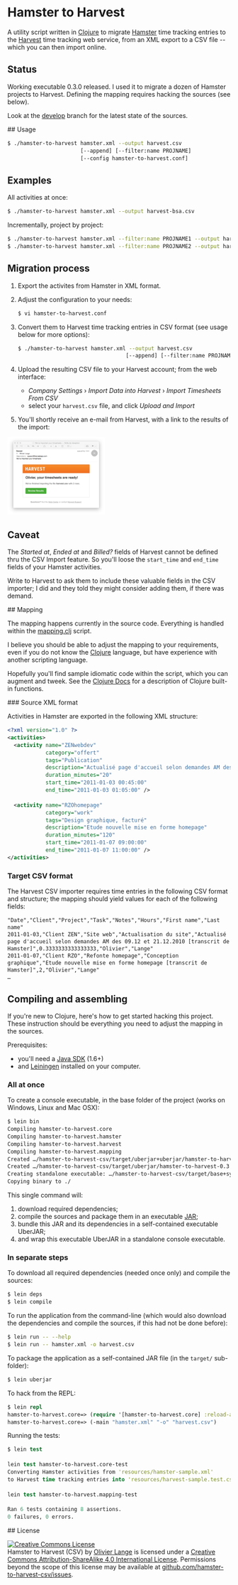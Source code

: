 # Hamster to Harvest

A utility script written in [Clojure](http://clojure.org) to migrate
[Hamster](http://projecthamster.wordpress.com/about/) time tracking entries
to the [Harvest](https://www.getharvest.com) time tracking web service,
from an XML export to a CSV file -- which you can then import online.

## Status

Working executable 0.3.0 released. I used it to migrate a dozen of Hamster projects
to Harvest. Defining the mapping requires hacking the sources (see below).

Look at the [develop](https://github.com/olange/hamster-to-harvest-csv/tree/develop) branch
for the latest state of the sources.

## Usage

```bash
$ ./hamster-to-harvest hamster.xml --output harvest.csv
                       [--append] [--filter:name PROJNAME]
                       [--config hamster-to-harvest.conf]
```

## Examples

All activities at once:

```bash
$ ./hamster-to-harvest hamster.xml --output harvest-bsa.csv
```

Incrementally, project by project:

```bash
$ ./hamster-to-harvest hamster.xml --filter:name PROJNAME1 --output harvest.csv
$ ./hamster-to-harvest hamster.xml --filter:name PROJNAME2 --output harvest.csv --append
```

## Migration process

1. Export the activites from Hamster in XML format.

2. Adjust the configuration to your needs:

    ```bash
    $ vi hamster-to-harvest.conf
    ```

3. Convert them to Harvest time tracking entries in CSV format (see usage below for more options):

    ```bash
    $ ./hamster-to-harvest hamster.xml --output harvest.csv
                                      [--append] [--filter:name PROJNAME]
    ```

4. Upload the resulting CSV file to your Harvest account; from the web interface:

   * _Company Settings_ › _Import Data into Harvest_ › _Import Timesheets From CSV_
   * select your `harvest.csv` file, and click _Upload and Import_

5. You'll shortly receive an e-mail from Harvest, with a link to the results of the import:

<img src="doc/images/harvest-import-confirm.png" height="175" />

## Caveat

The _Started at_, _Ended at_ and _Billed?_ fields of Harvest cannot be defined thru the CSV Import feature. So you'll loose the `start_time` and `end_time` fields of your Hamster activities.

Write to Harvest to ask them to include these valuable fields in the CSV importer; I did and they told they might consider adding them, if there was demand.

## Mapping

The mapping happens currently in the source code. Everything is handled within
the [mapping.clj](src/hamster_to_harvest/mapping.clj) script.

I believe you should be able to adjust the mapping to your requirements, even
if you do not know the [Clojure](http://clojure.org) language, but have experience
with another scripting language.

Hopefully you'll find sample idiomatic code within the script, which you can augment
and tweek. See the [Clojure Docs](https://clojuredocs.org) for a description of
Clojure built-in functions.

### Source XML format

Activities in Hamster are exported in the following XML structure:

```xml
<?xml version="1.0" ?>
<activities>
  <activity name="ZENwebdev"
            category="offert"
            tags="Publication"
            description="Actualisé page d'accueil selon demandes AM des 09.12 et 21.12.2010"
            duration_minutes="20"
            start_time="2011-01-03 00:45:00"
            end_time="2011-01-03 01:05:00" />

  <activity name="RZOhomepage"
            category="work"
            tags="Design graphique, facturé"
            description="Etude nouvelle mise en forme homepage"
            duration_minutes="120"
            start_time="2011-01-07 09:00:00"
            end_time="2011-01-07 11:00:00" />
</activities>
```

### Target CSV format

The Harvest CSV importer requires time entries in the following CSV format and
structure; the mapping should yield values for each of the following fields:

```csv
"Date","Client","Project","Task","Notes","Hours","First name","Last name"
2011-01-03,"Client ZEN","Site web","Actualisation du site","Actualisé page d'accueil selon demandes AM des 09.12 et 21.12.2010 [transcrit de Hamster]",0.3333333333333333,"Olivier","Lange"
2011-01-07,"Client RZO","Refonte homepage","Conception graphique","Etude nouvelle mise en forme homepage [transcrit de Hamster]",2,"Olivier","Lange"
…
```

## Compiling and assembling

If you're new to Clojure, here's how to get started hacking this project.
These instruction should be everything you need to adjust the mapping in
the sources.

Prerequisites:

* you'll need a [Java SDK](http://www.oracle.com/technetwork/java/javase/downloads/index.html) (1.6+)
* and [Leiningen](http://leiningen.org/#install) installed on your computer.

### All at once

To create a console executable, in the base folder of the project
(works on Windows, Linux and Mac OSX):

```bash
$ lein bin
Compiling hamster-to-harvest.core
Compiling hamster-to-harvest.hamster
Compiling hamster-to-harvest.harvest
Compiling hamster-to-harvest.mapping
Created …/hamster-to-harvest-csv/target/uberjar+uberjar/hamster-to-harvest-0.3.0.jar
Created …/hamster-to-harvest-csv/target/uberjar/hamster-to-harvest-0.3.0-standalone.jar
Creating standalone executable: …/hamster-to-harvest-csv/target/base+system+user+dev/hamster-to-harvest
Copying binary to ./
```

This single command will:

1. download required dependencies;
2. compile the sources and package them in an executable [JAR](https://en.wikipedia.org/wiki/JAR_(file_format));
3. bundle this JAR and its dependencies in a self-contained executable UberJAR;
4. and wrap this executable UberJAR in a standalone console executable.

### In separate steps

To download all required dependencies (needed once only) and compile the sources:

```bash
$ lein deps
$ lein compile
```

To run the application from the command-line (which would also download the
dependencies and compile the sources, if this had not be done before):

```bash
$ lein run -- --help
$ lein run -- hamster.xml -o harvest.csv
```

To package the application as a self-contained JAR file (in the `target/` sub-folder):

```bash
$ lein uberjar
```

To hack from the REPL:

```clojure
$ lein repl
hamster-to-harvest.core=> (require '[hamster-to-harvest.core] :reload-all)
hamster-to-harvest.core=> (-main "hamster.xml" "-o" "harvest.csv")
```

Running the tests:

```clojure
$ lein test

lein test hamster-to-harvest.core-test
Converting Hamster activities from 'resources/hamster-sample.xml'
to Harvest time tracking entries into 'resources/harvest-sample.test.csv'

lein test hamster-to-harvest.mapping-test

Ran 6 tests containing 8 assertions.
0 failures, 0 errors.
```

## License

<a rel="license" href="http://creativecommons.org/licenses/by-sa/4.0/"><img alt="Creative Commons License" style="border-width:0" src="https://i.creativecommons.org/l/by-sa/4.0/88x31.png" /></a>
<br /><span xmlns:dct="http://purl.org/dc/terms/" property="dct:title">Hamster to Harvest (CSV)</span> by <a xmlns:cc="http://creativecommons.org/ns#" href="http://github.com/olange" property="cc:attributionName" rel="cc:attributionURL">Olivier Lange</a> is licensed under a <a rel="license" href="http://creativecommons.org/licenses/by-sa/4.0/">Creative Commons Attribution-ShareAlike 4.0 International License</a>.
Permissions beyond the scope of this license may be available at <a xmlns:cc="http://creativecommons.org/ns#" href="https://github.com/olange/hamster-to-harvest-csv/issues/new" rel="cc:morePermissions">github.com/hamster-to-harvest-csv/issues</a>.
